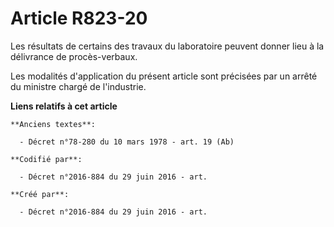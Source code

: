 # Article R823-20

Les résultats de certains des travaux du laboratoire peuvent donner lieu à la délivrance de procès-verbaux.

Les modalités d'application du présent article sont précisées par un arrêté du ministre chargé de l'industrie.

**Liens relatifs à cet article**

	**Anciens textes**:

	  - Décret n°78-280 du 10 mars 1978 - art. 19 (Ab)

	**Codifié par**:

	  - Décret n°2016-884 du 29 juin 2016 - art.

	**Créé par**:

	  - Décret n°2016-884 du 29 juin 2016 - art.
